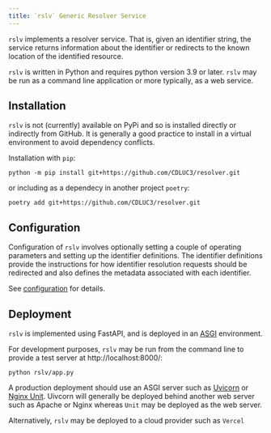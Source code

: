 ```yaml
---
title: `rslv` Generic Resolver Service
---
```


`rslv` implements a resolver service. That is, given an identifier string, the service returns information about the identifier or redirects to the known location of the identified resource.

`rslv` is written in Python and requires python version 3.9 or later. `rslv` may be run as a command line application or more typically, as a web service. 

## Installation

`rslv` is not (currently) available on PyPi and so is installed directly or indirectly from GitHub. It is generally a good practice to install in a virtual environment to avoid dependency conflicts.

Installation with `pip`:
```
python -m pip install git+https://github.com/CDLUC3/resolver.git
```

or including as a dependecy in another project `poetry`:
```
poetry add git+https://github.com/CDLUC3/resolver.git
```

## Configuration

Configuration of `rslv` involves optionally setting a couple of operating parameters and setting up the identifier definitions.
The identifier definitions provide the instructions for how identifier resolution requests should be redirected and also defines the metadata associated with each identifier.

See [configuration](configuration.md) for details.

## Deployment

`rslv` is implemented using FastAPI, and is deployed in an [ASGI](https://asgi.readthedocs.io/en/latest/) environment.

For development purposes, `rslv` may be run from the command line to provide a test server at http://localhost:8000/:
```
python rslv/app.py
```

A production deployment should use an ASGI server such as [Uvicorn](https://www.uvicorn.org/) or [Nginx Unit](https://unit.nginx.org/). Uivcorn will generally be deployed behind another web server such as Apache or Nginx whereas `Unit` may be deployed as the web server. 



Alternatively, `rslv` may be deployed to a cloud provider such as `Vercel`




## 